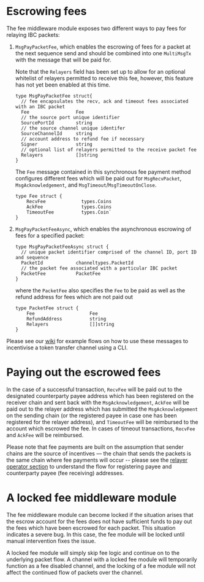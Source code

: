 <!--
order: 3
-->

# Escrowing fees

The fee middleware module exposes two different ways to pay fees for relaying IBC packets:

1. `MsgPayPacketFee`, which enables the escrowing of fees for a packet at the next sequence send and should be combined into one `MultiMsgTx` with the message that will be paid for. 

    Note that the `Relayers` field has been set up to allow for an optional whitelist of relayers permitted to receive this fee, however, this feature has not yet been enabled at this time.

    ```
    type MsgPayPacketFee struct{
      // fee encapsulates the recv, ack and timeout fees associated with an IBC packet
      Fee                 Fee
      // the source port unique identifier
      SourcePortId        string
      // the source channel unique identifer
      SourceChannelId     string
      // account address to refund fee if necessary
      Signer              string
      // optional list of relayers permitted to the receive packet fee
      Relayers            []string
    }
    ```

    The `Fee` message contained in this synchronous fee payment method configures different fees which will be paid out for `MsgRecvPacket`, `MsgAcknowledgement`, and `MsgTimeout`/`MsgTimeoutOnClose`. 

    ```
    type Fee struct {
	    RecvFee             types.Coins
	    AckFee              types.Coins
	    TimeoutFee          types.Coin`
    }
    ```

2. `MsgPayPacketFeeAsync`, which enables the asynchronous escrowing of fees for a specified packet:

    ```
    type MsgPayPacketFeeAsync struct {
      // unique packet identifier comprised of the channel ID, port ID and sequence
      PacketId            channeltypes.PacketId
      // the packet fee associated with a particular IBC packet
      PacketFee           PacketFee
    }
    ```

    where the `PacketFee` also specifies the `Fee` to be paid as well as the refund address for fees which are not paid out
    ```
    type PacketFee struct {
	    Fee                    Fee
	    RefundAddress          string
	    Relayers               []]string
    }
    ```

Please see our [wiki](https://github.com/cosmos/ibc-go/wiki/Fee-enabled-fungible-token-transfers) for example flows on how to use these messages to incentivise a token transfer channel using a CLI.

# Paying out the escrowed fees
    
In the case of a successful transaction, `RecvFee` will be paid out to the designated counterparty payee address which has been registered on the receiver chain and sent back with the `MsgAcknowledgement`, `AckFee` will be paid out to the relayer address which has submitted the `MsgAcknowledgement` on the sending chain (or the registered payee in case one has been registered for the relayer address), and `TimeoutFee` will be reimbursed to the account which escrowed the fee. In cases of timeout transactions, `RecvFee` and `AckFee` will be reimbursed. 

Please note that fee payments are built on the assumption that sender chains are the source of incentives — the chain that sends the packets is the same chain where fee payments will occur -- please see the [relayer operator section](../ics29-fee/fee-distribution.md) to understand the flow for registering payee and counterparty payee (fee receiving) addresses.

# A locked fee middleware module

The fee middleware module can become locked if the situation arises that the escrow account for the fees does not have sufficient funds to pay out the fees which have been escrowed for each packet. This situation indicates a severe bug. In this case, the fee module will be locked until manual intervention fixes the issue. 

A locked fee module will simply skip fee logic and continue on to the underlying packet flow. A channel with a locked fee module will temporarily function as a fee disabled channel, and the locking of a fee module will not affect the continued flow of packets over the channel.
